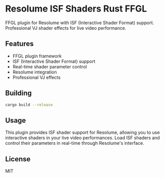 # Resolume ISF Shaders Rust FFGL

FFGL plugin for Resolume with ISF (Interactive Shader Format) support. Professional VJ shader effects for live video performance.

## Features

- FFGL plugin framework
- ISF (Interactive Shader Format) support
- Real-time shader parameter control
- Resolume integration
- Professional VJ effects

## Building

```bash
cargo build --release
```

## Usage

This plugin provides ISF shader support for Resolume, allowing you to use interactive shaders in your live video performances. Load ISF shaders and control their parameters in real-time through Resolume's interface.

## License

MIT